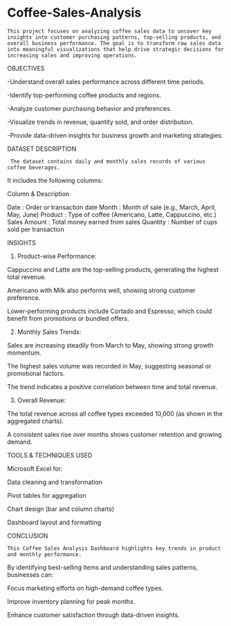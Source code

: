 # Coffee-Sales-Analysis

    This project focuses on analyzing coffee sales data to uncover key insights into customer purchasing patterns, top-selling products, and overall business performance. The goal is to transform raw sales data into meaningful visualizations that help drive strategic decisions for increasing sales and improving operations.

OBJECTIVES

-Understand overall sales performance across different time periods.

-Identify top-performing coffee products and regions.

-Analyze customer purchasing behavior and preferences.

-Visualize trends in revenue, quantity sold, and order distribution.

-Provide data-driven insights for business growth and marketing strategies.

DATASET DESCRIPTION

     The dataset contains daily and monthly sales records of various coffee beverages.
It includes the following columns:

Column & Description

Date	       : Order or transaction date
Month        :	Month of sale (e.g., March, April, May, June)
Product      :	Type of coffee (Americano, Latte, Cappuccino, etc.)
Sales Amount :	Total money earned from sales
Quantity     :	Number of cups sold per transaction

INSIGHTS

1. Product-wise Performance:

Cappuccino and Latte are the top-selling products, generating the highest total revenue.

Americano with Milk also performs well, showing strong customer preference.

Lower-performing products include Cortado and Espresso, which could benefit from promotions or bundled offers.

2. Monthly Sales Trends:

Sales are increasing steadily from March to May, showing strong growth momentum.

The highest sales volume was recorded in May, suggesting seasonal or promotional factors.

The trend indicates a positive correlation between time and total revenue.

 3. Overall Revenue:

The total revenue across all coffee types exceeded 10,000 (as shown in the aggregated charts).

A consistent sales rise over months shows customer retention and growing demand.

TOOLS & TECHNIQUES USED

Microsoft Excel for:

Data cleaning and transformation

Pivot tables for aggregation

Chart design (bar and column charts)

Dashboard layout and formatting

CONCLUSION

    This Coffee Sales Analysis Dashboard highlights key trends in product and monthly performance.
By identifying best-selling items and understanding sales patterns, businesses can:

Focus marketing efforts on high-demand coffee types.

Improve inventory planning for peak months.

Enhance customer satisfaction through data-driven insights.
